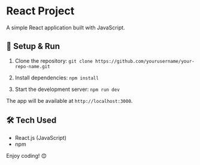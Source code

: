 # React Project

A simple React application built with JavaScript.

## 🚀 Setup & Run

1. Clone the repository:
   `git clone https://github.com/yourusername/your-repo-name.git`

2. Install dependencies:
   `npm install`

3. Start the development server:
   `npm run dev`

The app will be available at `http://localhost:3000`.

## 🛠️ Tech Used

- React.js (JavaScript)
- npm

Enjoy coding! 😊
